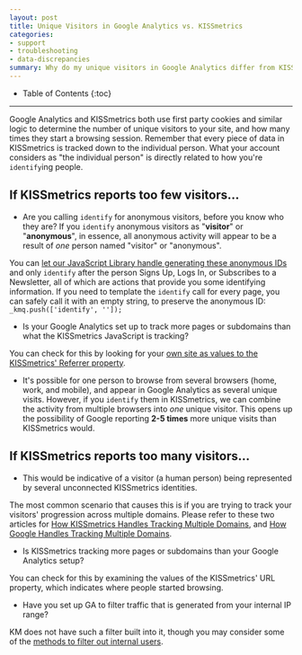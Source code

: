 ```yaml
---
layout: post
title: Unique Visitors in Google Analytics vs. KISSmetrics
categories:
- support
- troubleshooting
- data-discrepancies
summary: Why do my unique visitors in Google Analytics differ from KISSmetrics?
---
```

* Table of Contents
{:toc}
* * *

Google Analytics and KISSmetrics both use first party cookies and similar logic to determine the number of unique visitors to your site, and how many times they start a browsing session. Remember that every piece of data in KISSmetrics is tracked down to the individual person. What your account considers as "the individual person" is directly related to how you're `identify`ing people.

## If KISSmetrics reports too few visitors...

* Are you calling `identify` for anonymous visitors, before you know who they are? If you `identify` anonymous visitors as "**visitor**" or "**anonymous**", in essence, all anonymous activity will appear to be a result of *one* person named "visitor" or "anonymous".

You can [let our JavaScript Library handle generating these anonymous IDs][js-anon] and only `identify` after the person Signs Up, Logs In, or Subscribes to a Newsletter, all of which are actions that provide you some identifying information. If you need to template the `identify` call for every page, you can safely call it with an empty string, to preserve the anonymous ID: `_kmq.push(['identify', '']);`

* Is your Google Analytics set up to track more pages or subdomains than what the KISSmetrics JavaScript is tracking?

You can check for this by looking for your [own site as values to the KISSmetrics' Referrer property][self-referrer].

* It's possible for one person to browse from several browsers (home, work, and mobile), and appear in Google Analytics as several unique visits. However, if you `identify` them in KISSmetrics, we can combine the activity from multiple browsers into *one* unique visitor. This opens up the possibility of Google reporting **2-5 times** more unique visits than KISSmetrics would.

## If KISSmetrics reports too many visitors...

* This would be indicative of a visitor (a human person) being represented by several unconnected KISSmetrics identities.

The most common scenario that causes this is if you are trying to track your visitors' progression across multiple domains. Please refer to these two articles for [How KISSmetrics Handles Tracking Multiple Domains][multiple-domains], and [How Google Handles Tracking Multiple Domains][ga-multiple-domains].

* Is KISSmetrics tracking more pages or subdomains than your Google Analytics setup?

You can check for this by examining the values of the KISSmetrics' URL property, which indicates where people started browsing.

* Have you set up GA to filter traffic that is generated from your internal IP range?

KM does not have such a filter built into it, though you may consider some of the [methods to filter out internal users][filter].

[js-anon]: /getting-started/understanding-identities#identities-with-the-javascript-library
[multiple-domains]: /apis/javascript/tracking-multiple-domains
[ga-multiple-domains]: https://developers.google.com/analytics/devguides/collection/gajs/gaTrackingSite
[self-referrer]: /troubleshooting/self-referrer
[filter]: /troubleshooting/ip-filtering
